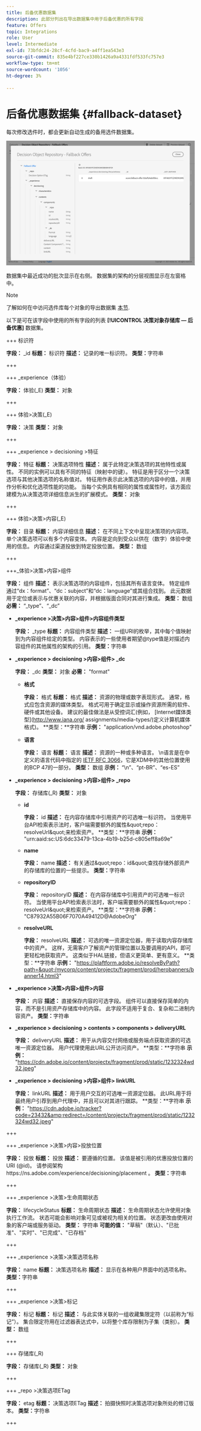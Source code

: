 ```yaml
---
title: 后备优惠数据集
description: 此部分列出在导出数据集中用于后备优惠的所有字段
feature: Offers
topic: Integrations
role: User
level: Intermediate
exl-id: 73bfdc24-28cf-4cfd-bac9-a4ff1ea543e3
source-git-commit: 835e4bf227ce330b1426a9a4331fdf533fc757e3
workflow-type: tm+mt
source-wordcount: '1056'
ht-degree: 3%

---
```


# 后备优惠数据集 {#fallback-dataset}

每次修改选件时，都会更新自动生成的备用选件数据集。

![](../assets/dataset-fallback.png)

数据集中最近成功的批次显示在右侧。 数据集的架构的分层视图显示在左窗格中。

>[!NOTE]
>
>了解如何在中访问选件库每个对象的导出数据集 [本节](../export-catalog/access-dataset.md).

以下是可在该字段中使用的所有字段的列表 **[!UICONTROL 决策对象存储库 — 后备优惠]** 数据集。

+++ 标识符

**字段：** _id
**标题：** 标识符
**描述：** 记录的唯一标识符。
**类型：**&#x200B;字符串

+++

+++ _experience（体验）

**字段：** 体验(_E)
**类型：** 对象

+++

+++ 体验>决策(_E)

**字段：** 决策
**类型：** 对象

+++

+++ _experience > decisioning >特征

**字段：** 特征
**标题：** 决策选项特性
**描述：** 属于此特定决策选项的其他特性或属性。 不同的实例可以具有不同的特征（映射中的键）。 特征是用于区分一个决策选项与其他决策选项的名称值对。 特征用作表示此决策选项的内容中的值，并用作分析和优化选项性能的功能。 当每个实例具有相同的属性或属性时，该方面应建模为从决策选项详细信息派生的扩展模式。
**类型：** 对象

+++

<!--Field under Characteristics without title = additionalProperties? Desc = Value of the property. Type: string-->

+++ 体验>决策>内容(_E)

**字段：** 目录
**标题：** 内容详细信息
**描述：** 在不同上下文中呈现决策项的内容项。 单个决策选项可以有多个内容变体。 内容是定向到受众以供在（数字）体验中使用的信息。 内容通过渠道投放到特定投放位置。
**类型：** 数组

+++

+++_体验>决策>内容>组件

**字段：** 组件
**描述：** 表示决策选项的内容组件，包括其所有语言变体。 特定组件通过“dx：format”、“dc：subject”和“dc：language”或其组合找到。 此元数据用于定位或表示与优惠关联的内容，并根据版面合同对其进行集成。
**类型：** 数组
**必需：** “_type”、“_dc” <!--TBC?-->

* **_experience >决策>内容>组件>内容组件类型**

   **字段：** _type
   **标题：** 内容组件类型
   **描述：** 一组URI的枚举，其中每个值映射到为内容组件给定的类型。 内容表示的一些使用者期望@type值是对描述内容组件的其他属性的架构的引用。
   **类型：**&#x200B;字符串

* **_experience > decisioning >内容>组件> _dc**

   **字段：** _dc
   **类型：** 对象
   **必需：** &quot;format&quot;

   * **格式**

      **字段：** 格式
      **标题：** 格式
      **描述：** 资源的物理或数字表现形式。 通常，格式应包含资源的媒体类型。 格式可用于确定显示或操作资源所需的软件、硬件或其他设备。 建议的最佳做法是从受控词汇(例如， [Internet媒体类型](http://www.iana.org/ assignments/media-types/)定义计算机媒体格式)。
      **类型：**字符串
      **示例：** &quot;application/vnd.adobe.photoshop&quot;

   * **语言**

      **字段：** 语言
      **标题：** 语言
      **描述：** 资源的一种或多种语言。 \n语言是在中定义的语言代码中指定的 [IETF RFC 3066](https://www.ietf.org/rfc/rfc3066.txt)，它是XDM中的其他位置使用的BCP 47的一部分。
      **类型：** 数组
      **示例：** “\n”、“pt-BR”、“es-ES”

* **_experience > decisioning >内容>组件> _repo**

   **字段：** 存储库(_R)
   **类型：** 对象

   * **id**

      **字段：** id
      **描述：** 在内容存储库中引用资产的可选唯一标识符。 当使用平台API检索表示法时，客户端需要额外的属性\&quot;repo：resolveUrl\&quot;来检索资产。
      **类型：**字符串
      **示例：** &quot;urn:aaid:sc:US:6dc33479-13ca-4b19-b25d-c805eff8a69e”

   * **name**

      **字段：** name
      **描述：** 有关通过\&quot;repo：id\&quot;查找存储外部资产的存储库的位置的一些提示。
      **类型：**&#x200B;字符串

   * **repositoryID**

      **字段：** repositoryID
      **描述：** 在内容存储库中引用资产的可选唯一标识符。 当使用平台API检索表示法时，客户端需要额外的属性\&quot;repo：resolveUrl\&quot;来检索资产。
      **类型：**字符串
      **示例：** &quot;C87932A55B06F7070A49412D@AdobeOrg&quot;

   * **resolveURL**

      **字段：** resolveURL
      **描述：** 可选的唯一资源定位器，用于读取内容存储库中的资产。 这样，无需客户了解资产的管理位置以及要调用的API，即可更轻松地获取资产。 这类似于HAL链接，但语义更简单、更有意义。
      **类型：**字符串
      **示例：** &quot;https://plaftform.adobe.io/resolveByPath?path=&quot;/mycorp/content/projectx/fragment/prod/herobanners/banner14.html3&quot;

* **_experience >决策>内容>组件>内容**

   **字段：** 内容
   **描述：** 直接保存内容的可选字段。 组件可以直接保存简单的内容，而不是引用资产存储库中的内容。 此字段不适用于复合、复杂和二进制内容资产。
   **类型：**&#x200B;字符串

* **_experience > decisioning > contents > components > deliveryURL**

   **字段：** deliveryURL
   **描述：** 用于从内容交付网络或服务端点获取资源的可选唯一资源定位器。 用户代理使用此URL公开访问资产。
   **类型：**字符串
   **示例：** &quot;https://cdn.adobe.io/content/projectx/fragment/prod/static/1232324wd32.jpeg&quot;

* **_experience > decisioning >内容>组件> linkURL**

   **字段：** linkURL
   **描述：** 用于用户交互的可选唯一资源定位器。 此URL用于将最终用户引荐到用户代理中，并且可以对其进行跟踪。
   **类型：**字符串
   **示例：** &quot;https://cdn.adobe.io/tracker?code=23432&amp;redirect=/content/projectx/fragment/prod/static/1232324wd32.jpeg&quot;

+++

+++ _experience >决策>内容>投放位置

**字段：** 投放
**标题：** 投放
**描述：** 要遵循的位置。 该值是被引用的优惠投放位置的URI (@id)。 请参阅架构https://ns.adobe.com/experience/decisioning/placement 。
**类型：**&#x200B;字符串

+++

+++ _experience >决策>生命周期状态

**字段：** lifecycleStatus
**标题：** 生命周期状态
**描述：** 生命周期状态允许使用对象执行工作流。 状态可能会影响对象可见或被视为相关的位置。 状态更改由使用对象的客户端或服务驱动。
**类型：** 字符串
**可能的值：** &quot;草稿&quot;（默认）、&quot;已批准&quot;、&quot;实时&quot;、&quot;已完成&quot;、&quot;已存档&quot;

+++

+++ _experience >决策>决策选项名称

**字段：** name
**标题：** 决策选项名称
**描述：** 显示在各种用户界面中的选项名称。
**类型：**&#x200B;字符串

+++

+++ _experience >决策>标记

**字段：** 标记
**标题：** 标记
**描述：** 与此实体关联的一组收藏集限定符（以前称为“标记”）。 集合限定符用在过滤器表达式中，以将整个库存限制为子集（类别）。
**类型：** 数组

+++

<!--Field without name under collection qualifiers: Description: An identifier of a collection qualifier object. The value is the @id of the collection qualifier that is referenced. See tag schema: https://ns.adobe.com/experience/decisioning/tag. Type: string-->

+++ 存储库(_R)

**字段：** 存储库(_R)
**类型：** 对象

+++

+++ _repo >决策选项ETag

**字段：** etag
**标题：** 决策选项ETag
**描述：** 拍摄快照时决策选项对象所处的修订版本。
**类型：**&#x200B;字符串

+++
